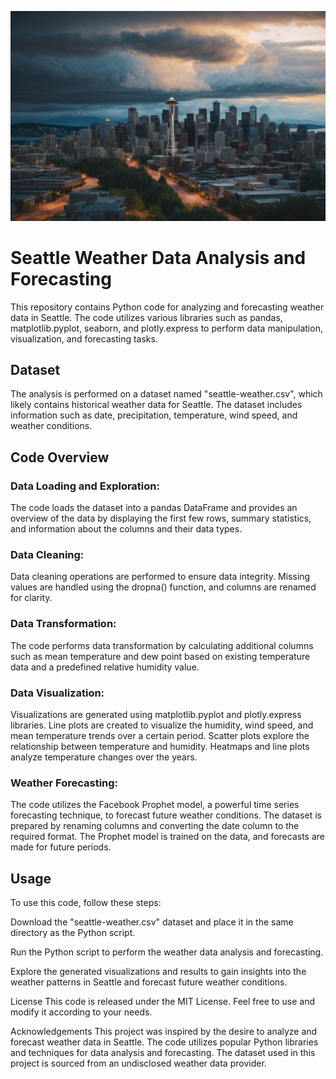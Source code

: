 ![](img\Seattle-Weather-forecasting.jpg)

# Seattle Weather Data Analysis and Forecasting
This repository contains Python code for analyzing and forecasting weather data in Seattle. The code utilizes various libraries such as pandas, matplotlib.pyplot, seaborn, and plotly.express to perform data manipulation, visualization, and forecasting tasks.

## Dataset
The analysis is performed on a dataset named "seattle-weather.csv", which likely contains historical weather data for Seattle. The dataset includes information such as date, precipitation, temperature, wind speed, and weather conditions.

## Code Overview
### Data Loading and Exploration: 
The code loads the dataset into a pandas DataFrame and provides an overview of the data by displaying the first few rows, summary statistics, and information about the columns and their data types.

### Data Cleaning: 
Data cleaning operations are performed to ensure data integrity. Missing values are handled using the dropna() function, and columns are renamed for clarity.

### Data Transformation: 
The code performs data transformation by calculating additional columns such as mean temperature and dew point based on existing temperature data and a predefined relative humidity value.

### Data Visualization: 
Visualizations are generated using matplotlib.pyplot and plotly.express libraries. Line plots are created to visualize the humidity, wind speed, and mean temperature trends over a certain period. Scatter plots explore the relationship between temperature and humidity. Heatmaps and line plots analyze temperature changes over the years.

### Weather Forecasting: 
The code utilizes the Facebook Prophet model, a powerful time series forecasting technique, to forecast future weather conditions. The dataset is prepared by renaming columns and converting the date column to the required format. The Prophet model is trained on the data, and forecasts are made for future periods.

## Usage
To use this code, follow these steps:

Download the "seattle-weather.csv" dataset and place it in the same directory as the Python script.

Run the Python script to perform the weather data analysis and forecasting.

Explore the generated visualizations and results to gain insights into the weather patterns in Seattle and forecast future weather conditions.

License
This code is released under the MIT License. Feel free to use and modify it according to your needs.

Acknowledgements
This project was inspired by the desire to analyze and forecast weather data in Seattle. The code utilizes popular Python libraries and techniques for data analysis and forecasting. The dataset used in this project is sourced from an undisclosed weather data provider.
